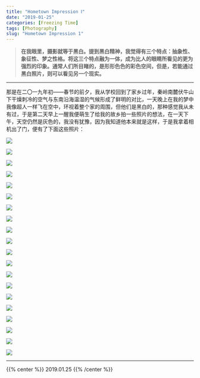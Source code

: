 ```yaml
---
title: "Hometown Impression Ⅰ"
date: "2019-01-25"
categories: [Freezing Time]
tags: [Photography]
slug: "Hometown Impression 1"
---
```


> **在我眼里，摄影就等于黑白。提到黑白精神，我觉得有三个特点：抽象性、象征性、梦之性格。将这三个特点融为一体，成为比人的眼睛所看见的更为强烈的印象。通常人们所目睹的，是形形色色的彩色空间，但是，若能通过黑白照片，则可以看见另一个现实。**

<!--more-->

---

那是在二〇一九年初——春节的前夕，我从学校回到了家乡过年，秦岭南麓伏牛山下干燥刺冷的空气与东南沿海温湿的气候形成了鲜明的对比，一天晚上在我的梦中我像超人一样飞在空中，环视着整个家的周围，但他们是黑白的，那种感觉我从未有过，于是第二天早上一醒我便萌生了给我的故乡拍一些照片的想法，在一天下午，天空仍然是灰色的，我没有犹豫，因为我知道他本来就是这样，于是我拿着相机出了门，便有了下面这些照片：

![](<https://dawnblog-1300625500.cos.ap-guangzhou.myqcloud.com/images/2019-01-25 07.22.17 1.jpg>)

![](<https://dawnblog-1300625500.cos.ap-guangzhou.myqcloud.com/images/2019-01-25 07.22.16 2.jpg>)

![](<https://dawnblog-1300625500.cos.ap-guangzhou.myqcloud.com/images/2019-01-25 07.22.16 1.jpg>)

![](<https://dawnblog-1300625500.cos.ap-guangzhou.myqcloud.com/images/2019-01-25 07.22.17 2.jpg>)

![](<https://dawnblog-1300625500.cos.ap-guangzhou.myqcloud.com/images/2019-01-25 07.22.21 1.jpg>)

![](<https://dawnblog-1300625500.cos.ap-guangzhou.myqcloud.com/images/2019-01-25 07.22.20 1.jpg>)

![](<https://dawnblog-1300625500.cos.ap-guangzhou.myqcloud.com/images/2019-01-25 07.22.24 1.jpg>)

![](<https://dawnblog-1300625500.cos.ap-guangzhou.myqcloud.com/images/2019-01-25 07.22.23 2.jpg>)

![](<https://dawnblog-1300625500.cos.ap-guangzhou.myqcloud.com/images/2019-01-25 07.22.19 1.jpg>)

![](<https://dawnblog-1300625500.cos.ap-guangzhou.myqcloud.com/images/2019-01-25 07.22.19 2.jpg>)

![](<https://dawnblog-1300625500.cos.ap-guangzhou.myqcloud.com/images/2019-01-25 07.22.20 2.jpg>)

![](<https://dawnblog-1300625500.cos.ap-guangzhou.myqcloud.com/images/2019-01-25 07.22.23 1.jpg>)

![](<https://dawnblog-1300625500.cos.ap-guangzhou.myqcloud.com/images/2019-01-25 07.22.25 1.jpg>)

![](<https://dawnblog-1300625500.cos.ap-guangzhou.myqcloud.com/images/2019-01-25 07.22.24 2.jpg>)

![](<https://dawnblog-1300625500.cos.ap-guangzhou.myqcloud.com/images/2019-01-25 07.53.37 1.jpg>)

![](<https://dawnblog-1300625500.cos.ap-guangzhou.myqcloud.com/images/2019-01-25 07.22.26 1.jpg>)

![](<https://dawnblog-1300625500.cos.ap-guangzhou.myqcloud.com/images/2019-01-25 07.53.36 2.jpg>)

![](<https://dawnblog-1300625500.cos.ap-guangzhou.myqcloud.com/images/2019-01-25 07.53.35 1.jpg>)

![](<https://dawnblog-1300625500.cos.ap-guangzhou.myqcloud.com/images/2019-01-25 07.53.36 1.jpg>)

![](<https://dawnblog-1300625500.cos.ap-guangzhou.myqcloud.com/images/2019-01-25 07.53.34 1.jpg>)

---

{{% center %}} 2019.01.25 {{% /center %}}